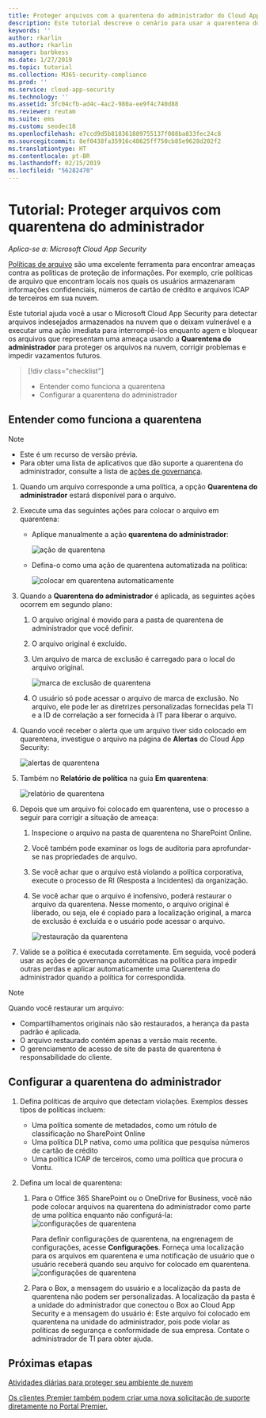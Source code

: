 ```yaml
---
title: Proteger arquivos com a quarentena do administrador do Cloud App Security
description: Este tutorial descreve o cenário para usar a quarentena do administrador para controlar as violações de dados.
keywords: ''
author: rkarlin
ms.author: rkarlin
manager: barbkess
ms.date: 1/27/2019
ms.topic: tutorial
ms.collection: M365-security-compliance
ms.prod: ''
ms.service: cloud-app-security
ms.technology: ''
ms.assetid: 3fc04cfb-ad4c-4ac2-980a-ee9f4c740d88
ms.reviewer: reutam
ms.suite: ems
ms.custom: seodec18
ms.openlocfilehash: e7ccd9d5b818361889755137f088ba833fec24c8
ms.sourcegitcommit: 8ef0438fa35916c48625ff750cb85e9628d202f2
ms.translationtype: HT
ms.contentlocale: pt-BR
ms.lasthandoff: 02/15/2019
ms.locfileid: "56282470"
---
```

# <a name="tutorial-protect-files-with-admin-quarantine"></a>Tutorial: Proteger arquivos com quarentena do administrador

*Aplica-se a: Microsoft Cloud App Security*

[Políticas de arquivo](data-protection-policies.md) são uma excelente ferramenta para encontrar ameaças contra as políticas de proteção de informações. Por exemplo, crie políticas de arquivo que encontram locais nos quais os usuários armazenaram informações confidenciais, números de cartão de crédito e arquivos ICAP de terceiros em sua nuvem. 

Este tutorial ajuda você a usar o Microsoft Cloud App Security para detectar arquivos indesejados armazenados na nuvem que o deixam vulnerável e a executar uma ação imediata para interrompê-los enquanto agem e bloquear os arquivos que representam uma ameaça usando a **Quarentena do administrador** para proteger os arquivos na nuvem, corrigir problemas e impedir vazamentos futuros.



> [!div class="checklist"]
> * Entender como funciona a quarentena 
> * Configurar a quarentena do administrador


## <a name="understand-how-quarantine-works"></a>Entender como funciona a quarentena 

>[!NOTE] 
> - Este é um recurso de versão prévia.
> - Para obter uma lista de aplicativos que dão suporte a quarentena do administrador, consulte a lista de [ações de governança](governance-actions.md).

1. Quando um arquivo corresponde a uma política, a opção **Quarentena do administrador** estará disponível para o arquivo.

2. Execute uma das seguintes ações para colocar o arquivo em quarentena:
   - Aplique manualmente a ação **quarentena do administrador**:
     
     ![ação de quarentena](./media/quarantine-action.png)

   - Defina-o como uma ação de quarentena automatizada na política: 

     ![colocar em quarentena automaticamente](./media/quarantine-automated.png)

3. Quando a **Quarentena do administrador** é aplicada, as seguintes ações ocorrem em segundo plano:

   1. O arquivo original é movido para a pasta de quarentena de administrador que você definir.
   2. O arquivo original é excluído.
   3. Um arquivo de marca de exclusão é carregado para o local do arquivo original.
      
      ![marca de exclusão de quarentena](./media/quarantine-tombstone.png)
      
   4. O usuário só pode acessar o arquivo de marca de exclusão. No arquivo, ele pode ler as diretrizes personalizadas fornecidas pela TI e a ID de correlação a ser fornecida à IT para liberar o arquivo.

4. Quando você receber o alerta que um arquivo tiver sido colocado em quarentena, investigue o arquivo na página de **Alertas** do Cloud App Security:
   
   ![alertas de quarentena](./media/quarantine-alerts.png)
   
5. Também no **Relatório de política** na guia **Em quarentena**:
   
   ![relatório de quarentena](./media/quarantine-report.png)
    
6. Depois que um arquivo foi colocado em quarentena, use o processo a seguir para corrigir a situação de ameaça:
    
    1. Inspecione o arquivo na pasta de quarentena no SharePoint Online.
    2. Você também pode examinar os logs de auditoria para aprofundar-se nas propriedades de arquivo.
    3. Se você achar que o arquivo está violando a política corporativa, execute o processo de RI (Resposta a Incidentes) da organização.
    4. Se você achar que o arquivo é inofensivo, poderá restaurar o arquivo da quarentena. Nesse momento, o arquivo original é liberado, ou seja, ele é copiado para a localização original, a marca de exclusão é excluída e o usuário pode acessar o arquivo.
       
       ![restauração da quarentena](./media/quarantine-restore.png)
       
7. Valide se a política é executada corretamente. Em seguida, você poderá usar as ações de governança automáticas na política para impedir outras perdas e aplicar automaticamente uma Quarentena do administrador quando a política for correspondida.

> [!NOTE]
> Quando você restaurar um arquivo:
> - Compartilhamentos originais não são restaurados, a herança da pasta padrão é aplicada.
> - O arquivo restaurado contém apenas a versão mais recente.
> - O gerenciamento de acesso de site de pasta de quarentena é responsabilidade do cliente.


## <a name="set-up-admin-quarantine"></a>Configurar a quarentena do administrador

1. Defina políticas de arquivo que detectam violações. Exemplos desses tipos de políticas incluem:

    - Uma política somente de metadados, como um rótulo de classificação no SharePoint Online
    - Uma política DLP nativa, como uma política que pesquisa números de cartão de crédito 
    - Uma política ICAP de terceiros, como uma política que procura o Vontu.

2. Defina um local de quarentena:
   1. Para o Office 365 SharePoint ou o OneDrive for Business, você não pode colocar arquivos na quarentena do administrador como parte de uma política enquanto não configurá-la: ![configurações de quarentena](./media/quarantine-warning.png)

      Para definir configurações de quarentena, na engrenagem de configurações, acesse **Configurações**. Forneça uma localização para os arquivos em quarentena e uma notificação de usuário que o usuário receberá quando seu arquivo for colocado em quarentena. 
      ![configurações de quarentena](./media/quarantine-settings.png)

   2. Para o Box, a mensagem do usuário e a localização da pasta de quarentena não podem ser personalizadas. A localização da pasta é a unidade do administrador que conectou o Box ao Cloud App Security e a mensagem do usuário é: Este arquivo foi colocado em quarentena na unidade do administrador, pois pode violar as políticas de segurança e conformidade de sua empresa. Contate o administrador de TI para obter ajuda.



## <a name="next-steps"></a>Próximas etapas 
[Atividades diárias para proteger seu ambiente de nuvem](daily-activities-to-protect-your-cloud-environment.md)   

[Os clientes Premier também podem criar uma nova solicitação de suporte diretamente no Portal Premier.](https://premier.microsoft.com/)  
